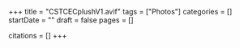+++
title = "CSTCECplushV1.avif"
tags = ["Photos"]
categories = []
startDate = ""
draft = false
pages = []

citations = []
+++
